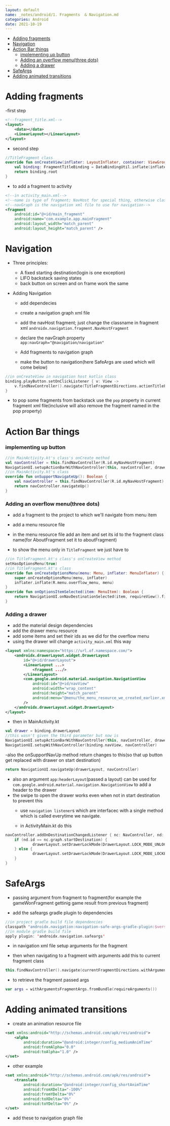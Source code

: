 ```yaml
---
layout: default
name: _notes/android/1. Fragments  & Navigation.md
categories: Android
date: 2021-10-19
---
```

<script 
    type="text/javascript"
    src="https://unpkg.com/mermaid@8.13.2/dist/mermaid.min.js">
</script>

<link 
  rel="stylesheet" 
  href="https://cdn.jsdelivr.net/npm/katex@0.13.18/dist/katex.min.css" integrity="sha384-zTROYFVGOfTw7JV7KUu8udsvW2fx4lWOsCEDqhBreBwlHI4ioVRtmIvEThzJHGET" crossorigin="anonymous">

<script defer 
  src="https://cdn.jsdelivr.net/npm/katex@0.13.18/dist/katex.min.js" integrity="sha384-GxNFqL3r9uRJQhR+47eDxuPoNE7yLftQM8LcxzgS4HT73tp970WS/wV5p8UzCOmb" crossorigin="anonymous">
</script>

<script defer 
  src="https://cdn.jsdelivr.net/npm/katex@0.13.18/dist/contrib/auto-render.min.js" integrity="sha384-vZTG03m+2yp6N6BNi5iM4rW4oIwk5DfcNdFfxkk9ZWpDriOkXX8voJBFrAO7MpVl" crossorigin="anonymous">
</script>
<script>
    document.addEventListener("DOMContentLoaded", function() {
        renderMathInElement(document.body, {
          // customised options
          // • auto-render specific keys, e.g.:
          delimiters: [
              {left: '$$', right: '$$', display: true},
              {left: '$', right: '$', display: false},
              {left: '\(', right: '\)', display: false},
              {left: '\[', right: '\]', display: true}
          ],
          // • rendering keys, e.g.:
          throwOnError : false
        });
    });
</script>
- [Adding fragments](#adding-fragments)
- [Navigation](#navigation)
- [Action Bar things](#action-bar-things)
    - [implementing up button](#implementing-up-button)
    - [Adding an overflow menu(three dots)](#adding-an-overflow-menuthree-dots)
    - [Adding a drawer](#adding-a-drawer)
- [SafeArgs](#safeargs)
- [Adding animated transitions](#adding-animated-transitions)

# Adding fragments

-first step

```xml
<!--fragment_title.xml-->
<layout>
    <data></data>
    <LinearLayout></LinearLayout>
</layout>
```

- second step

```kotlin
//TitleFragment class
override fun onCreateView(inflater: LayoutInflater, container: ViewGroup?,savedInstanceState: Bundle?): View? {
    val binding: FragmentTitleBinding = DataBindingUtil.inflate(inflater, R.layout.fragment_title, container, false)
    return binding.root
}
```

- to add a fragment to activity

```xml
<!--in activity_main.xml-->
<!--name is type of fragment; NavHost for special thing, otherwise class name-->
<!--navGraph is the navigation xml file to use for navigation-->
<fragment
    android:id="@+id/main_fragment"
    android:name="com.example.app.mainFragment"
    android:layout_width="match_parent"
    android:layout_height="match_parent" />
```

# Navigation

- Three principles:
    
    - A fixed starting destination(login is one exception)
    - LIFO backstack saving states
    - back button on screen and on frame work the same
- Adding Navigation
    
    - add dependecies
        
    - create a navigation graph xml file
        
    - add the navHost fragment; just change the classname in fragment xml `androidx.navigation.fragment.NavHostFragment`
        
    - declare the navGraph property `app:navGraph="@navigation/navigation"`
        
    - Add fragments to navigation graph
        
    - make the button to navigation(here SafeArgs are used which will come below)
        
    
```kotlin
//in onCreateView in navigation host kotlin class
binding.playButton.setOnClickListener { v: View ->
	v.findNavController().navigate(TitleFragmentDirections.actionTitleFragmentToGameFragment())
}
```
    
- to pop some fragments from backstack use the `pop` property in current fragment xml file(inclusive will also remove the fragment named in the pop property)
    

# Action Bar things

### implementing up button

```kotlin
//in MainActivity.kt's class's onCreate method
val navController = this.findNavController(R.id.myNavHostFragment)
NavigationUI.setupActionBarWithNavController(this, navController, drawerLayout)
//in MainActivity.kt's class
override fun onSupportNavigateUp(): Boolean {
    val navController = this.findNavController(R.id.myNavHostFragment)
    return navController.navigateUp()
}
```

### Adding an overflow menu(three dots)

- add a fragment to the project to which we'll navigate from menu item
    
- add a menu resource file
    
- in the menu resource file add an item and set its id to the fragment class name(for AboutFragment set it to aboutFragment)
    
- to show the menu only in `TitleFragment` we just have to
    
```kotlin
//in TitleFragment.kt's class's onCreateView method
setHasOptionsMenu(true)
//in TitleFragment.kt's class
override fun onCreateOptionsMenu(menu: Menu, inflater: MenuInflater) {
	super.onCreateOptionsMenu(menu, inflater)
	inflater.inflate(R.menu.overflow_menu, menu)
}
override fun onOptionsItemSelected(item: MenuItem): Boolean {
	return NavigationUI.onNavDestinationSelected(item, requireView().findNavController()) || super.onOptionsItemSelected(item)
}
```
    

### Adding a drawer

- add the material design dependencies
- add the drawer menu resource
- add some items and set their ids as we did for the overflow menu
- using the drawer will change `activity_main.xml` this way

```xml
<layout xmlns:namespace="https://url.of.namespace.com/">
    <androidx.drawerLayout.widget.DrawerLayout
        id="@+id/drawerLayout">
        <LinearLayout ...>
            <fragment .../>
        </LinearLayout>
        <com.google.android.material.navigation.NavigationView
            android:id="@+id/navView"
            android:width="wrap_content"
            android:height="match_parent"
            android:menu="@menu/the_menu_resource_we_created_earlier.xml"
        />
    </androidx.drawerLayout.widget.DrawerLayout>
</layout>
```

- then in MainActivity.kt

```kotlin
val drawer = binding.drawerLayout
//this wasn't given the third parameter but now is
NavigationUI.setupActionBarWithNavController(this, navController, drawerLayout)
NavigationUI.setupWithNavController(binding.navView, navController)
```

-also the onSupportNavUp method return changes to this(so that up button get replaced with drawer on start destination)

```kotlin
return NavigationUI.navigateUp(drawerLayout, navController)
```

- also an argument `app:headerLayout`(passed a layout) can be used for `com.google.android.material.navigation.NavigationView` to add a header to the drawer
- the swipe to open the drawer works even when not in start destination to prevent this
    - use `navigation listener`s which are interfacec with a single method which is called everytime we navigate.
        
    - in ActivityMain.kt do this
        
```kotlin
navController.addOnDestinationChangedListener { nc: NavController, nd: NavDestination, bundle: Bundle? ->
	if (nd.id == nc.graph.startDestination) {
			drawerLayout.setDrawerLockMode(DrawerLayout.LOCK_MODE_UNLOCKED)
	} else {
			drawerLayout.setDrawerLockMode(DrawerLayout.LOCK_MODE_LOCKED_CLOSED)
	}
}
```
        

# SafeArgs

- passing argument from fragment to fragment(for example the gameWonFragment gettinig game result from previous fragment)
    
- add the safeargs gradle plugin to dependencies

```kotlin
//in project gradle build file dependencies
classpath "androidx.navigation:navigation-safe-args-gradle-plugin:$version_navigation"
//in module gradle build file
apply plugin: 'androidx.navigation.safeargs'
```
    
- in navigation xml file setup arguments for the fragment
    
- then when navigating to a fragment with arguments add this to current fragment class
    
```kotlin
this.findNavController().navigate(currentFragmentDirections.withArgumentsFragment(arg1val, arg2val))
```
    
- to retrieve the fragment passed args

```kotlin
var args = withArgumentsFragmentArgs.fromBundle(requireArguments())
```


# Adding animated transitions

- create an animation resource file
```xml
<set xmlns:android="http://schemas.android.com/apk/res/android">
	<alpha
		android:duration="@android:integer/config_mediumAnimTime"
		android:fromAlpha="0.0"
		android:toAlpha="1.0" />
</set>
```
- other example
```xml
<set xmlns:android="http://schemas.android.com/apk/res/android">
	<translate
		android:duration="@android:integer/config_shortAnimTime"
		android:fromXDelta="-100%"
		android:fromYDelta="0%"
		android:toXDelta="0%"
		android:toYDelta="0%" />
</set>
```
- add these to navigation graph file